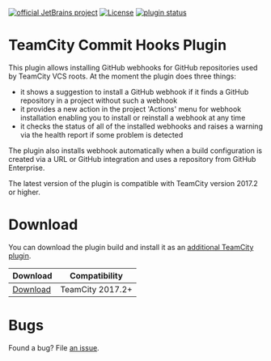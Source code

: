 [![official JetBrains project](https://jb.gg/badges/official-plastic.svg)](https://confluence.jetbrains.com/display/ALL/JetBrains+on+GitHub) [![License](https://img.shields.io/badge/License-Apache%202.0-blue.svg)](https://opensource.org/licenses/Apache-2.0) [![plugin status]( 
https://teamcity.jetbrains.com/app/rest/builds/buildType:TeamCityPluginsByJetBrains_TeamcityCommitHooks_Build,pinned:true/statusIcon.svg)](https://teamcity.jetbrains.com/viewLog.html?buildTypeId=TeamCityPluginsByJetBrains_TeamcityCommitHooks_BuildTeamCity20172x&buildId=lastPinned&guest=1)

# TeamCity Commit Hooks Plugin 


This plugin allows installing GitHub webhooks for GitHub repositories used by TeamCity VCS roots. At the moment the plugin does three things:
* it shows a suggestion to install a GitHub webhook if it finds a GitHub repository in a project without such a webhook
* it provides a new action in the project 'Actions' menu for webhook installation enabling you to install or reinstall a webhook at any time
* it checks the status of all of the installed webhooks and raises a warning via the health report if some problem is detected

The plugin also installs webhook automatically when a build configuration is created via a URL or GitHub integration and uses a repository from GitHub Enterprise. 

The latest version of the plugin is compatible with TeamCity version 2017.2 or higher. 

# Download

You can download the plugin build and install it as an [additional TeamCity plugin](https://confluence.jetbrains.com/display/TCDL/Installing+Additional+Plugins).

| Download | Compatibility |
|----------|---------------|
| [Download](https://plugins.jetbrains.com/plugin/9179-github-commit-hooks) | TeamCity 2017.2+ |


# Bugs

Found a bug? File [an issue](https://youtrack.jetbrains.com/newIssue?project=TW&clearDraft=true&c=Subsystem+plugins%3A+other).
